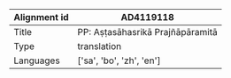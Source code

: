 |Alignment id | AD4119118
| --- | --- 
|Title | PP: Aṣṭasāhasrikā Prajñāpāramitā 
|Type | translation
|Languages | ['sa', 'bo', 'zh', 'en']